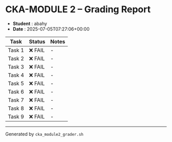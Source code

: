 # CKA-MODULE 2 – Grading Report
- **Student** : abahy
- **Date**    : 2025-07-05T07:27:06+00:00

| Task | Status | Notes |
|------|--------|-------|
| Task 1 | ❌ FAIL | - |
| Task 2 | ❌ FAIL | - |
| Task 3 | ❌ FAIL | - |
| Task 4 | ❌ FAIL | - |
| Task 5 | ❌ FAIL | - |
| Task 6 | ❌ FAIL | - |
| Task 7 | ❌ FAIL | - |
| Task 8 | ❌ FAIL | - |
| Task 9 | ❌ FAIL | - |

---
Generated by `cka_module2_grader.sh`
